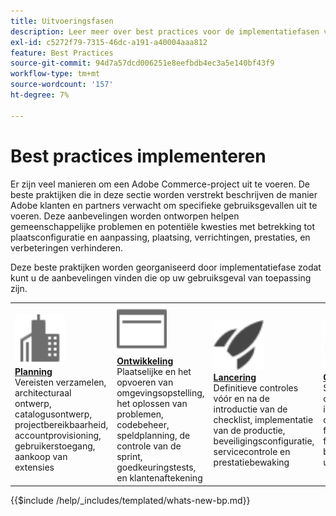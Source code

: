 ```yaml
---
title: Uitvoeringsfasen
description: Leer meer over best practices voor de implementatiefasen van projecten met Adobe Commerce.
exl-id: c5272f79-7315-46dc-a191-a40004aaa812
feature: Best Practices
source-git-commit: 94d7a57dcd006251e8eefbdb4ec3a5e140bf43f9
workflow-type: tm+mt
source-wordcount: '157'
ht-degree: 7%

---
```


# Best practices implementeren

Er zijn veel manieren om een Adobe Commerce-project uit te voeren. De beste praktijken die in deze sectie worden verstrekt beschrijven de manier Adobe klanten en partners verwacht om specifieke gebruiksgevallen uit te voeren. Deze aanbevelingen worden ontworpen helpen gemeenschappelijke problemen en potentiële kwesties met betrekking tot plaatsconfiguratie en aanpassing, plaatsing, verrichtingen, prestaties, en verbeteringen verhinderen.

Deze beste praktijken worden georganiseerd door implementatiefase zodat kunt u de aanbevelingen vinden die op uw gebruiksgeval van toepassing zijn.

<table style="table-layout:fixed">
<tr>
  <td>
    <a href="planning/overview.md">
    <img alt="Planning" src="../../assets/icons/enterprise.svg" width="80" height="80"/>
    </a>
    <div>
    <a href="planning/overview.md"><strong> Planning </strong></a>
    </div>
    Vereisten verzamelen, architecturaal ontwerp, catalogusontwerp, projectbereikbaarheid, accountprovisioning, gebruikerstoegang, aankoop van extensies
    <br>
  </td>
  <td>
    <a href="development/overview.md">
      <img alt="Ontwikkeling" src="../../assets/icons/page-rule.svg" width="80" height="80">
    </a>
    <div>
    <a href="development/overview.md"><strong> Ontwikkeling </strong></a>
    </div>
    Plaatselijke en het opvoeren van omgevingsopstelling, het oplossen van problemen, codebeheer, speldplanning, de controle van de sprint, goedkeuringstests, en klantenaftekening
    <br>
  </td>
  <td>
    <a href="launch/overview.md">
      <img alt="Starten" src="../../assets/icons/launch.svg" width="80" height="80">
    </a>
    <div>
    <a href="launch/overview.md"><strong> Lancering </strong></a>
    </div>
    Definitieve controles vóór en na de introductie van de checklist, implementatie van de productie, beveiligingsconfiguratie, servicecontrole en prestatiebewaking  
    <br>
  </td>
  <td>
    <a href="maintenance/overview.md">
      <img alt="Onderhoud" src="../../assets/icons/gauge.svg" width="80" height="80">
    </a>
    <div>
    <a href="maintenance/overview.md"><strong> Onderhoud </strong></a>
    </div>
    Site-bewaking, catalogusbeheer, indexeren, configuratie, functieverbeteringen, foutopsporing, beheerde services, upgrades   
    <br>
  </td>
</tr>
</table>

{{$include /help/_includes/templated/whats-new-bp.md}}
